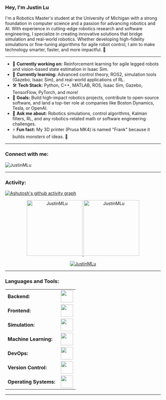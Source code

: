 <link rel="stylesheet" type='text/css' href="https://cdn.jsdelivr.net/gh/devicons/devicon@latest/devicon.min.css" />

### Hey, I'm Justin Lu

I'm a Robotics Master's student at the University of Michigan with a strong foundation in computer science and a passion for advancing robotics and AI. With experience in cutting-edge robotics research and software engineering, I specialize in creating innovative solutions that bridge simulation and real-world robotics. Whether developing high-fidelity simulations or fine-tuning algorithms for agile robot control, I aim to make technology smarter, faster, and more impactful. 🌟

---

- 🔭 **Currently working on:** Reinforcement learning for agile legged robots and vision-based state estimation in Isaac Sim.  
- 🌱 **Currently learning:** Advanced control theory, ROS2, simulation tools (Gazebo, Isaac Sim), and real-world applications of RL.  
- 🛠 **Tech Stack:** Python, C++, MATLAB, ROS, Isaac Sim, Gazebo, TensorFlow, PyTorch, and more!  
- 🎯 **Goals:** Build high-impact robotics projects, contribute to open-source software, and land a top-tier role at companies like Boston Dynamics, Tesla, or OpenAI.  
- 💬 **Ask me about:** Robotics simulations, control algorithms, Kalman filters, RL, and any robotics-related math or software engineering challenges.  
- ⚡ **Fun fact:** My 3D printer (Prusa MK4) is named "Frank" because it builds *monsters* of ideas. 🦾  

---

<h3 align="left">Connect with me:</h3>
<p align="left">
<a href="https://twitter.com/JustinMLu" target="blank">
  <i class="devicon-twitter-original" alt="JustinMLu" height="40" width="60"></i>
</a>
<a href="https://www.linkedin.com/in/justinmlu" target="blank">
  <i class="devicon-linkedin-plain colored" alt="JustinMLu" height="40" width="60"></i>
</a>
</p>

<p align="left">
  <img src="https://komarev.com/ghpvc/?username=JustinMLu&label=Profile%20views&color=0e75b6&style=flat" alt="JustinMLu" />
</p>

---

<h3 align="left">Activity:</h3>

[![Ashutosh's github activity graph](https://github-readme-activity-graph.vercel.app/graph?username=JustinMLu&bg_color=100f0f&color=4c5e9e&line=4c569e&point=403e41&area=true&hide_border=true)](https://github.com/ashutosh00710/github-readme-activity-graph)

<div align="center">
  <a href="https://github.com/JustinMLu">
    <img height="180em" src="https://github-readme-stats.vercel.app/api/top-langs?username=JustinMLu&show_icons=true&locale=en&layout=compact&theme=tokyonight" alt="JustinMLu"/>
    <img height="180em" src="https://github-readme-stats.vercel.app/api?username=JustinMLu&show_icons=true&locale=en&layout=compact&theme=tokyonight" alt="JustinMLu"/>
  </a>
</div>
<p align="center">
  <a href="https://github.com/JustinMLu">
    <img src="https://github-readme-streak-stats.herokuapp.com/?user=JustinMLu&&theme=tokyonight" alt="JustinMLu" />
  </a>
</p>

---

<h3 align="left">Languages and Tools:</h3>
<table>
    <tr>
        <td style="font-weight: bold; padding-right: 10px; vertical-align: center;">Backend:</td>
        <td><img height="40" src="https://skillicons.dev/icons?i=python,c++,matlab,ros,fastapi,flask,nodejs"/></td>
    </tr>
    <tr>
        <td style="font-weight: bold; padding-right: 10px; vertical-align: center;">Frontend:</td>
        <td><img height="40" src="https://skillicons.dev/icons?i=react,html,css,js,sass"/></td>
    </tr>
    <tr>
        <td style="font-weight: bold; padding-right: 10px; vertical-align: center;">Simulation:</td>
        <td><img height="40" src="https://skillicons.dev/icons?i=ros,python,c++,gazebo,unity"/></td>
    </tr>
    <tr>
        <td style="font-weight: bold; padding-right: 10px; vertical-align: center;">Machine Learning:</td>
        <td><img height="40" src="https://skillicons.dev/icons?i=pytorch,tensorflow,scikit"/></td>
    </tr>
    <tr>
        <td style="font-weight: bold; padding-right: 10px; vertical-align: center;">DevOps:</td>
        <td><img height="40" src="https://skillicons.dev/icons?i=docker,kubernetes,githubactions"/></td>
    </tr>
    <tr>
        <td style="font-weight: bold; padding-right: 10px; vertical-align: center;">Version Control:</td>
        <td><img height="40" src="https://skillicons.dev/icons?i=git,github"/></td>
    </tr>
    <tr>
        <td style="font-weight: bold; padding-right: 10px; vertical-align: center;">Operating Systems:</td>
        <td><img height="40" src="https://skillicons.dev/icons?i=windows,linux,ubuntu"/></td>
    </tr>
</table>

---
